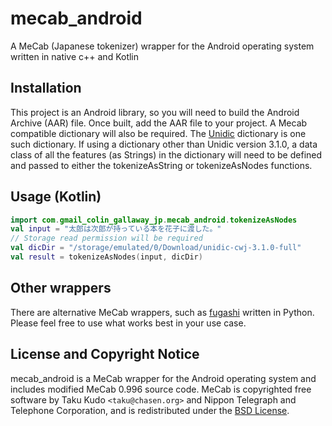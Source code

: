 # mecab_android
A MeCab (Japanese tokenizer) wrapper for the Android operating system written in native c++ and Kotlin

## Installation

This project is an Android library, so you will need to build the Android Archive (AAR) file.
Once built, add the AAR file to your project.
A Mecab compatible dictionary will also be required.
The [Unidic](https://clrd.ninjal.ac.jp/unidic/en/) dictionary is one such dictionary.
If using a dictionary other than Unidic version 3.1.0, 
a data class of all the features (as Strings) in the dictionary will need to be defined
and passed to either the tokenizeAsString or tokenizeAsNodes functions.

## Usage (Kotlin)
```kotlin
import com.gmail_colin_gallaway_jp.mecab_android.tokenizeAsNodes
val input = "太郎は次郎が持っている本を花子に渡した。"
// Storage read permission will be required
val dicDir = "/storage/emulated/0/Download/unidic-cwj-3.1.0-full"
val result = tokenizeAsNodes(input, dicDir)
```


## Other wrappers

There are alternative MeCab wrappers, such as [fugashi](https://github.com/polm/fugashi/) written in Python.
Please feel free to use what works best in your use case.

## License and Copyright Notice

mecab_android is a MeCab wrapper for the Android operating system and includes modified MeCab 0.996 source code.
MeCab is copyrighted free software by Taku Kudo `<taku@chasen.org>` and Nippon
Telegraph and Telephone Corporation, and is redistributed under the [BSD
License](./LICENSE.mecab).
